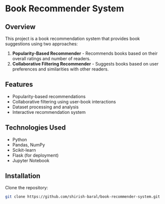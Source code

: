 # Book Recommender System  

## Overview  
This project is a book recommendation system that provides book suggestions using two approaches:  
1. **Popularity-Based Recommender** - Recommends books based on their overall ratings and number of readers.  
2. **Collaborative Filtering Recommender** - Suggests books based on user preferences and similarities with other readers.  

## Features  
- Popularity-based recommendations  
- Collaborative filtering using user-book interactions  
- Dataset processing and analysis  
- Interactive recommendation system  

## Technologies Used  
- Python  
- Pandas, NumPy  
- Scikit-learn  
- Flask (for deployment)  
- Jupyter Notebook  

## Installation  
Clone the repository:  
```bash
git clone https://github.com/shirish-baral/book-recommender-system.git

